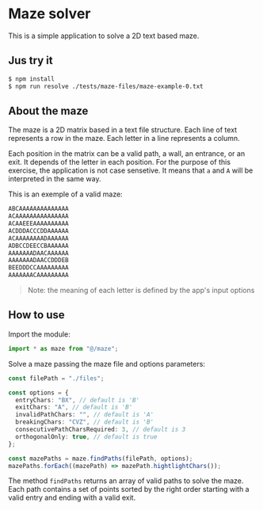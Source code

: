 # Maze solver

This is a simple application to solve a 2D text based maze.

## Jus try it

```bash
$ npm install
$ npm run resolve ./tests/maze-files/maze-example-0.txt
```

## About the maze

The maze is a 2D matrix based in a text file structure. Each line of text represents a row in the maze. Each letter in a line represents a column.

Each position in the matrix can be a valid path, a wall, an entrance, or an exit. It depends of the letter in each position. For the purpose of this exercise, the application is not case sensetive. It means that `a` and `A` will be interpreted in the same way.

This is an exemple of a valid maze:

```txt
ABCAAAAAAAAAAAAAA
ACAAAAAAAAAAAAAAA
ACAAEEEAAAAAAAAAA
ACDDDACCCDDAAAAAA
ACAAAAAAAADAAAAAA
ADBCCDEECCBAAAAAA
AAAAAAADAACAAAAAA
AAAAAAADAACCDDDEB
BEEDDDCCAAAAAAAAA
AAAAAAACAAAAAAAAA
```

> Note: the meaning of each letter is defined by the app's input options

## How to use

Import the module:

```ts
import * as maze from "@/maze";
```

Solve a maze passing the maze file and options parameters:

```ts
const filePath = "./files";

const options = {
  entryChars: "BX", // default is 'B'
  exitChars: "A", // default is 'B'
  invalidPathChars: "", // default is 'A'
  breakingChars: "CVZ", // default is 'B'
  consecutivePathCharsRequired: 3, // default is 3
  orthogonalOnly: true, // default is true
};

const mazePaths = maze.findPaths(filePath, options);
mazePaths.forEach((mazePath) => mazePath.hightlightChars());
```

The method `findPaths` returns an array of valid paths to solve the maze. Each path contains a set of points sorted by the right order starting with a valid entry and ending with a valid exit.
